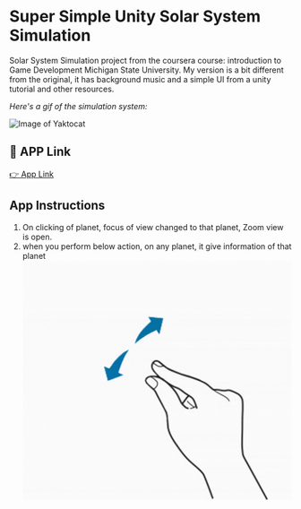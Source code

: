 # Super Simple Unity Solar System Simulation


Solar System Simulation project from the coursera course: introduction to Game Development Michigan State University. 
My version is a bit different from the original, it has background music and a simple UI from a unity tutorial and 
other resources.


*Here's a gif of the simulation system:*

![Image of Yaktocat](./simulation.gif)


## 🔗 APP Link
[👉  App Link](https://drive.google.com/drive/u/0/folders/1VHlDCe4mFjjYb2RHD6dWfUxB1NJlvBnx?lfhs=2)

## App Instructions
1. On clicking of planet, focus of view changed to that planet, Zoom view is open.
2. when you perform below action, on any planet, it give information of that planet 
![](action.gif)

